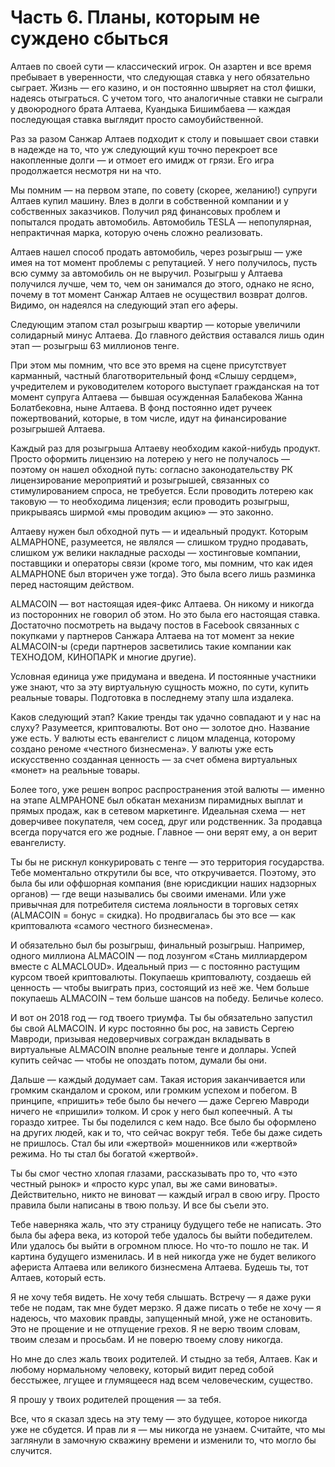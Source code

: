 # Часть 6. Планы, которым не суждено сбыться

Алтаев по своей сути — классический игрок. Он азартен и все время пребывает в уверенности, что следующая ставка у него обязательно сыграет. Жизнь — его казино, и он постоянно швыряет на стол фишки, надеясь отыграться. С учетом того, что аналогичные ставки не сыграли у двоюродного брата Алтаева, Куандыка Бишимбаева — каждая последующая ставка выглядит просто самоубийственной.

Раз за разом Санжар Алтаев подходит к столу и повышает свои ставки в надежде на то, что уж следующий куш точно перекроет все накопленные долги — и отмоет его имидж от грязи. Его игра продолжается несмотря ни на что.

Мы помним — на первом этапе, по совету \(скорее, желанию!\) супруги Алтаев купил машину. Влез в долги в собственной компании и у собственных заказчиков. Получил ряд финансовых проблем и попытался продать автомобиль. Автомобиль TESLA — непопулярная, непрактичная марка, которую очень сложно реализовать.

Алтаев нашел способ продать автомобиль, через розыгрыш — уже имея на тот момент проблемы с репутацией. У него получилось, пусть всю сумму за автомобиль он не выручил. Розыгрыш у Алтаева получился лучше, чем то, чем он занимался до этого, однако не ясно, почему в тот момент Санжар Алтаев не осуществил возврат долгов. Видимо, он надеялся на следующий этап его аферы.

Следующим этапом стал розыгрыш квартир — которые увеличили солидарный минус Алтаева. До главного действия оставался лишь один этап — розыгрыш 63 миллионов тенге.

При этом мы помним, что все это время на сцене присутствует карманный, частный благотворительный фонд «Слышу сердцем», учредителем и руководителем которого выступает гражданская на тот момент супруга Алтаева — бывшая осужденная Балабекова Жанна Болатбековна, ныне Алтаева. В фонд постоянно идет ручеек пожертвований, которые, в том числе, идут на финансирование розыгрышей Алтаева.

Каждый раз для розыгрыша Алтаеву необходим какой-нибудь продукт. Просто оформить лицензию на лотерею у него не получалось — поэтому он нашел обходной путь: согласно законодательству РК лицензирование мероприятий и розыгрышей, связанных со стимулированием спроса, не требуется. Если проводить лотерею как таковую — то необходима лицензия; если проводить розыгрыш, прикрываясь ширмой «мы проводим акцию» — это законно.

Алтаеву нужен был обходной путь — и идеальный продукт. Которым ALMAPHONE, разумеется, не являлся — слишком трудно продавать, слишком уж велики накладные расходы — хостинговые компании, поставщики и операторы связи \(кроме того, мы помним, что как идея ALMAPHONE был вторичен уже тогда\). Это была всего лишь разминка перед настоящим действом.

ALMACOIN — вот настоящая идея-фикс Алтаева. Он никому и никогда из посторонних не говорил об этом. Но это была его настоящая ставка. Достаточно посмотреть на выдачу постов в Facebook связанных с покупками у партнеров Санжара Алтаева на тот момент за некие ALMACOIN-ы \(среди партнеров засветились такие компании как ТЕХНОДОМ, КИНОПАРК  и многие другие\).

Условная единица уже придумана и введена. И постоянные участники уже знают, что за эту виртуальную сущность можно, по сути, купить реальные товары. Подготовка в последнему этапу шла издалека.

Каков следующий этап? Какие тренды так удачно совпадают и у нас на слуху? Разумеется, криптовалюты. Вот оно — золотое дно. Название уже есть. У валюты есть евангелист с лицом младенца, которому создано реноме «честного бизнесмена». У валюты уже есть искусственно созданная ценность — за счет обмена виртуальных «монет» на реальные товары.

Более того, уже решен вопрос распространения этой валюты — именно на этапе ALMPAHONE был обкатан механизм пирамидных выплат и прямых продаж, как в сетевом маркетинге. Идеальная схема — нет доверчивее покупателя, чем сосед, друг или родственник. За продавца всегда поручатся его же родные. Главное — они верят ему, а он верит евангелисту.

Ты бы не рискнул конкурировать с тенге — это территория государства. Тебе моментально открутили бы все, что откручивается. Поэтому, это была бы или оффшорная компания \(вне юрисдикции наших надзорных органов\) — где вещи назывались бы своими именами. Или уже привычная для потребителя система лояльности в торговых сетях \(ALMACOIN = бонус = скидка\). Но продвигалась бы это все — как криптовалюта «самого честного бизнесмена».

И обязательно был бы розыгрыш, финальный розыгрыш. Например, одного миллиона ALMACOIN — под лозунгом «Стань миллиардером вместе с ALMACLOUD». Идеальный приз — с постоянно растущим курсом твоей криптовалюты. Покупаешь криптовалюту, создаешь ей ценность — чтобы выиграть приз, состоящий из неё же. Чем больше покупаешь ALMACOIN – тем больше шансов на победу. Беличье колесо.

И вот он 2018 год — год твоего триумфа. Ты бы обязательно запустил бы свой ALMACOIN. И курс постоянно бы рос, на зависть Сергею Мавроди, призывая недоверчивых сограждан вкладывать в виртуальные ALMACOIN вполне реальные тенге и доллары. Успей купить сейчас — чтобы не опоздать потом, думали бы они.

Дальше — каждый додумает сам. Такая история заканчивается или громким скандалом и сроком, или громким успехом и побегом. В принципе, «пришить» тебе было бы нечего — даже Сергею Мавроди ничего не «пришили» толком. И срок у него был копеечный. А ты гораздо хитрее. Ты бы поделился с кем надо. Все было бы оформлено на других людей, как и то, что сейчас вокруг тебя. Тебе бы даже сидеть не пришлось. Стал бы или «жертвой» мошенников или «жертвой» режима. Но ты стал бы богатой «жертвой».

Ты бы смог честно хлопая глазами, рассказывать про то, что «это честный рынок» и «просто курс упал, вы же сами виноваты». Действительно, никто не виноват — каждый играл в свою игру. Просто правила были написаны в твою пользу. И все бы съели это.

Тебе наверняка жаль, что эту страницу будущего тебе не написать. Это была бы афера века, из которой тебе удалось бы выйти победителем. Или удалось бы выйти в огромном плюсе. Но что-то пошло не так. И картина будущего изменилась. И в ней никогда уже не будет великого афериста Алтаева или великого бизнесмена Алтаева. Будешь ты, тот Алтаев, который есть.

Я не хочу тебя видеть. Не хочу тебя слышать. Встречу — я даже руки тебе не подам, так мне будет мерзко. Я даже писать о тебе не хочу — я надеюсь, что маховик правды, запущенный мной, уже не остановить. Это не прощение и не отпущение грехов. Я не верю твоим словам, твоим слезам и просьбам. И не поверю твоему слову никогда.

Но мне до слез жаль твоих родителей. И стыдно за тебя, Алтаев. Как и любому нормальному человеку, который видит перед собой бесстыжее, лгущее и глумящееся над всем человеческим, существо.

Я прошу у твоих родителей прощения — за тебя.

Все, что я сказал здесь на эту тему — это будущее, которое никогда уже не сбудется. И прав ли я — мы никогда не узнаем. Считайте, что мы заглянули в замочную скважину времени и изменили то, что могло бы случится.

